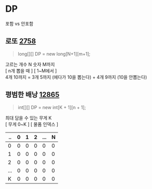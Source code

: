# DP

포함 vs 안포함

## 로또 [2758](https://www.acmicpc.net/problem/2758)

> long[][] DP = new long[N+1][m+1];

고르는 개수 N 숫자 M까지  
[ n개 뽑을 때 ] [ 1~M에서 ]  
4개 10까지 = 3개 5까지 (에다가 10을 뽑는다) + 4개 9까지 (10을 안뽑는다)

## 평범한 배낭 [12865](https://www.acmicpc.net/problem/12865)

> int[][] DP = new int[K + 1][n + 1];

최대 담을 수 있는 무게 K  
[ 무게 0~K ] [ 물품 인덱스 ]

| ..  | 0   | 1   | 2   | ... | N   |
| --- | --- | --- | --- | --- | --- |
| 0   | 0   | 0   | 0   | 0   | 0   |
| 1   | 0   | 0   | 0   | 0   | 0   |
| 2   | 0   | 0   | 0   | 0   | 0   |
| ... | 0   | 0   | 0   | 0   | 0   |
| K   | 0   | 0   | 0   | 0   | 0   |
